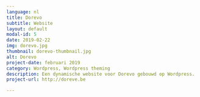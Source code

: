 ```yaml
---
language: nl
title: Dorevo
subtitle: Website
layout: default
modal-id: 5
date: 2019-02-22
img: dorevo.jpg
thumbnail: dorevo-thumbnail.jpg
alt: Dorevo
project-date: februari 2019
category: Wordpress, Wordpress theming
description: Een dynamische website voor Dorevo gebouwd op Wordpress.
project-url: http://doreve.be

---
```

